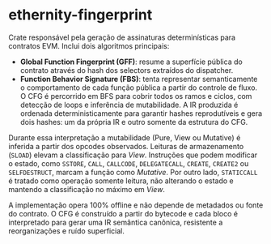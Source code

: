 # ethernity-fingerprint

Crate responsável pela geração de assinaturas determinísticas para contratos EVM.
Inclui dois algoritmos principais:

- **Global Function Fingerprint (GFF)**: resume a superfície pública do contrato
  através do hash dos selectors extraídos do dispatcher.
- **Function Behavior Signature (FBS)**: tenta representar semanticamente o
  comportamento de cada função pública a partir do controle de fluxo. O CFG é
  percorrido em BFS para cobrir todos os ramos e ciclos, com detecção de loops e
  inferência de mutabilidade. A IR produzida é ordenada
  deterministicamente para garantir hashes reprodutíveis e gera dois hashes:
  um da própria IR e outro somente da estrutura do CFG.

Durante essa interpretação a mutabilidade (Pure, View ou Mutative) é inferida
a partir dos opcodes observados. Leituras de armazenamento (`SLOAD`) elevam a
classificação para *View*. Instruções que podem modificar o estado, como
`SSTORE`, `CALL`, `CALLCODE`, `DELEGATECALL`, `CREATE`, `CREATE2` ou
`SELFDESTRUCT`, marcam a função como *Mutative*. Por outro lado, `STATICCALL`
é tratado como operação somente leitura, não alterando o estado e mantendo a
classificação no máximo em *View*.

A implementação opera 100% offline e não depende de metadados ou fonte do
contrato. O CFG é construído a partir do bytecode e cada bloco é interpretado
para gerar uma IR semântica canônica, resistente a reorganizações e ruído
superficial.
